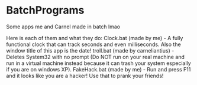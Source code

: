# BatchPrograms
Some apps me and Carnel made in batch lmao

Here is each of them and what they do:
Clock.bat (made by me) - A fully functional clock that can track seconds and even milliseconds. Also the window title of this app is the date!
troll.bat (made by carneliantius) - Deletes System32 with no prompt (Do NOT run on your real machine and run in a virtual machine instead because it can trash your system especially if you are on windows XP).
FakeHack.bat (made by me) - Run and press F11 and it looks like you are a hacker! Use that to prank your friends!
